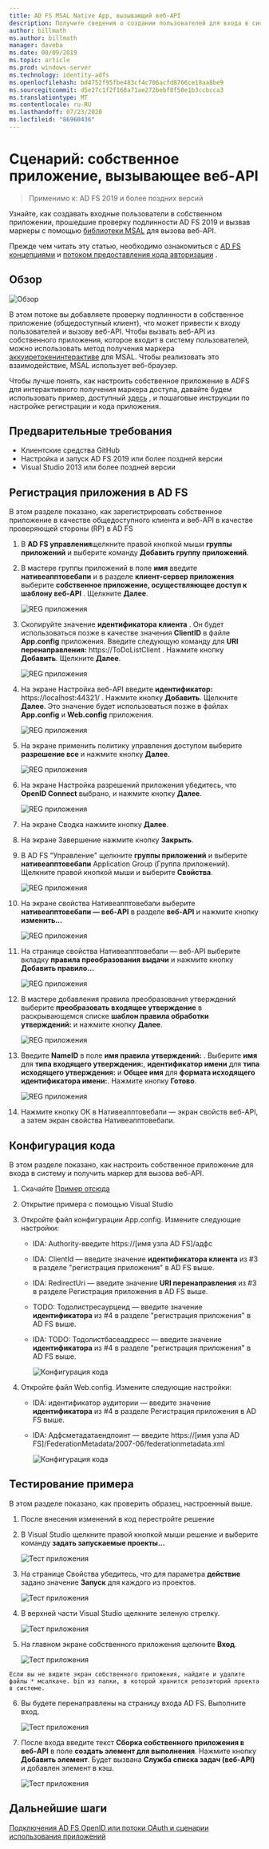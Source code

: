 ```yaml
---
title: AD FS MSAL Native App, вызывающий веб-API
description: Получите сведения о создании пользователей для входа в систему с собственным приложением, прошедших проверку подлинности AD FS 2019 и получение маркеров с помощью библиотеки MSAL для вызова веб-API.
author: billmath
ms.author: billmath
manager: daveba
ms.date: 08/09/2019
ms.topic: article
ms.prod: windows-server
ms.technology: identity-adfs
ms.openlocfilehash: bd4752f95fbe483cf4c706acfd8766ce18aa8be9
ms.sourcegitcommit: d5e27c1f2f168a71ae272bebf8f50e1b3ccbcca3
ms.translationtype: MT
ms.contentlocale: ru-RU
ms.lasthandoff: 07/23/2020
ms.locfileid: "86960436"
---
```

# <a name="scenario-native-app-calling-web-api"></a>Сценарий: собственное приложение, вызывающее веб-API 
>Применимо к: AD FS 2019 и более поздних версий 
 
Узнайте, как создавать входные пользователи в собственном приложении, прошедшие проверку подлинности AD FS 2019 и вызвав маркеры с помощью [библиотеки MSAL](https://github.com/AzureAD/microsoft-authentication-library-for-dotnet/wiki) для вызова веб-API.  
 
Прежде чем читать эту статью, необходимо ознакомиться с [AD FS концепциями](../ad-fs-openid-connect-oauth-concepts.md) и [потоком предоставления кода авторизации](../../overview/ad-fs-openid-connect-oauth-flows-scenarios.md#authorization-code-grant-flow) .
 
## <a name="overview"></a>Обзор 
 
 ![Обзор](media/adfs-msal-native-app-web-api/native1.png)

В этом потоке вы добавляете проверку подлинности в собственное приложение (общедоступный клиент), что может привести к входу пользователей и вызову веб-API. Чтобы вызвать веб-API из собственного приложения, которое входит в систему пользователей, можно использовать метод получения маркера [аккуиретокенинтерактиве](/dotnet/api/microsoft.identity.client.ipublicclientapplication.acquiretokeninteractive?view=azure-dotnet#Microsoft_Identity_Client_IPublicClientApplication_AcquireTokenInteractive_System_Collections_Generic_IEnumerable_System_String__) для MSAL. Чтобы реализовать это взаимодействие, MSAL использует веб-браузер. 

 
Чтобы лучше понять, как настроить собственное приложение в ADFS для интерактивного получения маркера доступа, давайте будем использовать пример, доступный [здесь](https://github.com/microsoft/adfs-sample-msal-dotnet-native-to-webapi) , и пошаговые инструкции по настройке регистрации и кода приложения.  
 

## <a name="pre-requisites"></a>Предварительные требования 


- Клиентские средства GitHub 
- Настройка и запуск AD FS 2019 или более поздней версии 
- Visual Studio 2013 или более поздней версии 
 

## <a name="app-registration-in-ad-fs"></a>Регистрация приложения в AD FS 
В этом разделе показано, как зарегистрировать собственное приложение в качестве общедоступного клиента и веб-API в качестве проверяющей стороны (RP) в AD FS 

  1. В **AD FS управления**щелкните правой кнопкой мыши **группы приложений** и выберите команду **Добавить группу приложений**.   
  
  2. В мастере группы приложений в поле **имя** введите **нативеапптовебапи** и в разделе **клиент-сервер приложения** выберите **собственное приложение, осуществляющее доступ к шаблону веб-API** . Щелкните **Далее**.  
  
      ![REG приложения](media/adfs-msal-native-app-web-api/native2.png)  

  3. Скопируйте значение **идентификатора клиента** . Он будет использоваться позже в качестве значения **ClientID** в файле **App.config** приложения. Введите следующую команду для **URI перенаправления:** https://ToDoListClient . Нажмите кнопку **Добавить**. Щелкните **Далее**.  
 
     ![REG приложения](media/adfs-msal-native-app-web-api/native3.png) 

  4. На экране Настройка веб-API введите **идентификатор:** https://localhost:44321/ . Нажмите кнопку **Добавить**. Щелкните **Далее**. Это значение будет использоваться позже в файлах **App.config** и **Web.config** приложения.
 
     ![REG приложения](media/adfs-msal-native-app-web-api/native4.png)   
  
  5. На экране применить политику управления доступом выберите **разрешение все** и нажмите кнопку **Далее**. 
  
     ![REG приложения](media/adfs-msal-native-app-web-api/native5.png)   
  
  6. На экране Настройка разрешений приложения убедитесь, что **OpenID Connect** выбрано, и нажмите кнопку **Далее**.  
     
     ![REG приложения](media/adfs-msal-native-app-web-api/native6.png) 

  7. На экране Сводка нажмите кнопку **Далее**.
  
  8. На экране Завершение нажмите кнопку **Закрыть**. 
  
  9. В AD FS "Управление" щелкните **группы приложений** и выберите **нативеапптовебапи** Application Group (Группа приложений). Щелкните правой кнопкой мыши и выберите **Свойства**.
  
      ![REG приложения](media/adfs-msal-native-app-web-api/native7.png)

  10. На экране свойства Нативеапптовебапи выберите **нативеапптовебапи — веб-API** в разделе **веб-API** и нажмите кнопку **изменить...** 
  
      ![REG приложения](media/adfs-msal-native-app-web-api/native8.png) 

  11. На странице свойства Нативеапптовебапи — веб-API выберите вкладку **правила преобразования выдачи** и нажмите кнопку **Добавить правило...** 
  
      ![REG приложения](media/adfs-msal-native-app-web-api/native9.png) 

  12. В мастере добавления правила преобразования утверждений выберите **преобразовать входящее утверждение** в раскрывающемся списке **шаблон правила обработки утверждений:** и нажмите кнопку **Далее**.  
  
      ![REG приложения](media/adfs-msal-native-app-web-api/native10.png) 

  13. Введите **NameID** в поле **имя правила утверждений:** . Выберите **имя** для **типа входящего утверждения:**, **идентификатор имени** для **типа исходящего утверждения:** и **Общее имя** для **формата исходящего идентификатора имени:**. Нажмите кнопку **Готово**.
  
      ![REG приложения](media/adfs-msal-native-app-web-api/native11.png) 

  14. Нажмите кнопку ОК в Нативеапптовебапи — экран свойств веб-API, а затем экран свойства Нативеапптовебапи.  
 
## <a name="code-configuration"></a>Конфигурация кода 
В этом разделе показано, как настроить собственное приложение для входа в систему и получить маркер для вызова веб-API. 

1. Скачайте [Пример отсюда](https://github.com/microsoft/adfs-sample-msal-dotnet-native-to-webapi) 

2. Открытие примера с помощью Visual Studio 

3. Откройте файл конфигурации App.config. Измените следующие настройки: 
   - IDA: Authority-введите https://[имя узла AD FS]/адфс
   - IDA: ClientId — введите значение **идентификатора клиента** из #3 в разделе "регистрация приложения" в AD FS выше. 
   - IDA: RedirectUri — введите значение **URI перенаправления** из #3 в разделе Регистрация приложения в AD FS выше.
   - TODO: Тодолистресаурцеид — введите значение **идентификатора** из #4 в разделе "регистрация приложения" в AD FS выше. 
   - IDA: TODO: Тодолистбасеаддресс — введите значение **идентификатора** из #4 в разделе "регистрация приложения" в AD FS выше. 
 
     ![Конфигурация кода](media/adfs-msal-native-app-web-api/native12.png)

 4. Откройте файл Web.config. Измените следующие настройки: 
    - IDA: идентификатор аудитории — введите значение **идентификатора** из #4 в разделе Регистрация приложения в AD FS выше. 
    - IDA: Адфсметадатаендпоинт — введите https://[имя узла AD FS]/FederationMetadata/2007-06/federationmetadata.xml 
    
      ![Конфигурация кода](media/adfs-msal-native-app-web-api/native13.png)
 
  
## <a name="test-the-sample"></a>Тестирование примера 
В этом разделе показано, как проверить образец, настроенный выше. 

  1. После внесения изменений в код перестройте решение 
 
  2. В Visual Studio щелкните правой кнопкой мыши решение и выберите команду **задать запускаемые проекты...**  
 
     ![Тест приложения](media/adfs-msal-native-app-web-api/native14.png)

  3. На странице Свойства убедитесь, что для параметра **действие** задано значение **Запуск** для каждого из проектов. 
      
     ![Тест приложения](media/adfs-msal-native-app-web-api/native15.png)

  4. В верхней части Visual Studio щелкните зеленую стрелку.  
 
     ![Тест приложения](media/adfs-msal-native-app-web-api/native16.png)

  5. На главном экране собственного приложения щелкните **Вход**.  
  
     ![Тест приложения](media/adfs-msal-native-app-web-api/native17.png)

    Если вы не видите экран собственного приложения, найдите и удалите файлы * мсалкаче. bin из папки, в которой хранится репозиторий проекта в системе. 

  6. Вы будете перенаправлены на страницу входа AD FS. Выполните вход. 
  
      ![Тест приложения](media/adfs-msal-native-app-web-api/native18.png)

  7. После входа введите текст **Сборка собственного приложения в веб-API** в поле **создать элемент для выполнения**. Нажмите кнопку **Добавить элемент**.  Будет вызвана **Служба списка задач (веб-API)** и добавлен элемент в кэш. 
    
       ![Тест приложения](media/adfs-msal-native-app-web-api/native19.png)
 
## <a name="next-steps"></a>Дальнейшие шаги
[Подключения AD FS OpenID или потоки OAuth и сценарии использования приложений](../../overview/ad-fs-openid-connect-oauth-flows-scenarios.md)
 
